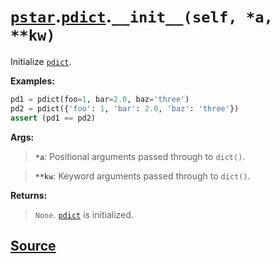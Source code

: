 # [`pstar`](./pstar.md).[`pdict`](./pstar_pdict.md).`__init__(self, *a, **kw)`

Initialize [`pdict`](./pstar_pdict.md).

**Examples:**
```python
pd1 = pdict(foo=1, bar=2.0, baz='three')
pd2 = pdict({'foo': 1, 'bar': 2.0, 'baz': 'three'})
assert (pd1 == pd2)
```

**Args:**

>    **`*a`**: Positional arguments passed through to `dict()`.

>    **`**kw`**: Keyword arguments passed through to `dict()`.

**Returns:**

>    `None`. [`pdict`](./pstar_pdict.md) is initialized.



## [Source](../pstar/pstar.py#L180-L199)